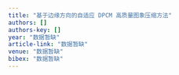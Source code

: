 ```yaml
---
title: "基于边缘方向的自适应 DPCM 高质量图象压缩方法"
authors: []
authors-key: []
year: "数据暂缺"
article-link: "数据暂缺"
venue: "数据暂缺"
bibex: "数据暂缺"
---
```

